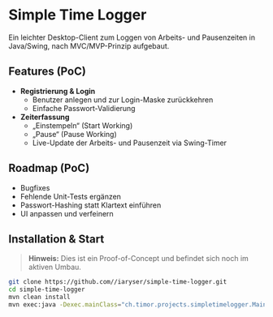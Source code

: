# Simple Time Logger

Ein leichter Desktop-Client zum Loggen von Arbeits- und Pausenzeiten in Java/Swing, nach MVC/MVP-Prinzip aufgebaut.

## Features (PoC)

- **Registrierung & Login**  
  - Benutzer anlegen und zur Login-Maske zurückkehren  
  - Einfache Passwort-Validierung  
- **Zeiterfassung**  
  - „Einstempeln“ (Start Working)  
  - „Pause“ (Pause Working)  
  - Live-Update der Arbeits- und Pausenzeit via Swing-Timer
 
## Roadmap (PoC)

- Bugfixes  
- Fehlende Unit-Tests ergänzen  
- Passwort-Hashing statt Klartext einführen  
- UI anpassen und verfeinern  

## Installation & Start
 > **Hinweis:** Dies ist ein Proof-of-Concept und befindet sich noch im aktiven Umbau.  

```bash
git clone https://github.com//iaryser/simple-time-logger.git
cd simple-time-logger
mvn clean install
mvn exec:java -Dexec.mainClass="ch.timor.projects.simpletimelogger.Main"

